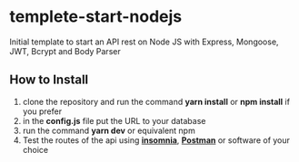 # templete-start-nodejs
Initial template to start an API rest on Node JS with Express, Mongoose, JWT, Bcrypt and Body Parser

## How to Install
1. clone the repository and run the command **yarn install** or **npm install** if you prefer
2. in the **config.js** file put the URL to your database
3. run the command **yarn dev** or equivalent npm
4. Test the routes of the api using **[insomnia](https://insomnia.rest/)**, **[Postman](https://www.getpostman.com/)** 
or software of your choice
